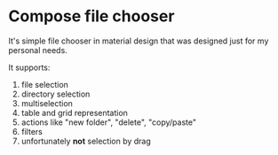 # Compose file chooser
It's simple file chooser in material design that was designed just for my personal needs.

It supports:
1. file selection
2. directory selection
3. multiselection
4. table and grid representation
5. actions like "new folder", "delete", "copy/paste"
6. filters
7. unfortunately **not** selection by drag
